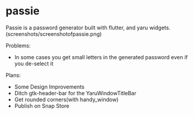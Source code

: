 # passie

Passie is a password generator built with flutter, and yaru widgets.
(screenshots/screenshotofpassie.png)

Problems:
- In some cases you get small letters in the generated password even if you de-select it

Plans:
- Some Design Improvements
- Ditch gtk-header-bar for the YaruWindowTitleBar 
- Get rounded corners(with handy_window)
- Publish on Snap Store